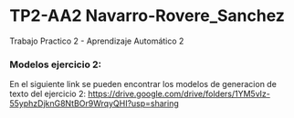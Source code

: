 # TP2-AA2 Navarro-Rovere_Sanchez
Trabajo Practico 2 - Aprendizaje Automático 2

### Modelos ejercicio 2: 
En el siguiente link se pueden encontrar los modelos de generacion de texto del ejercicio 2: https://drive.google.com/drive/folders/1YM5vIz-55yphzDjknG8NtBOr9WrqyQHI?usp=sharing
